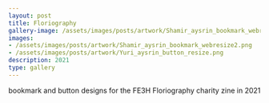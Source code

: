 ```yaml
---
layout: post
title: Floriography
gallery-image: /assets/images/posts/artwork/Shamir_aysrin_bookmark_webresize2.png
images: 
- /assets/images/posts/artwork/Shamir_aysrin_bookmark_webresize2.png
- /assets/images/posts/artwork/Yuri_aysrin_button_resize.png
description: 2021
type: gallery
---
```


bookmark and button designs for the FE3H Floriography charity zine in 2021
